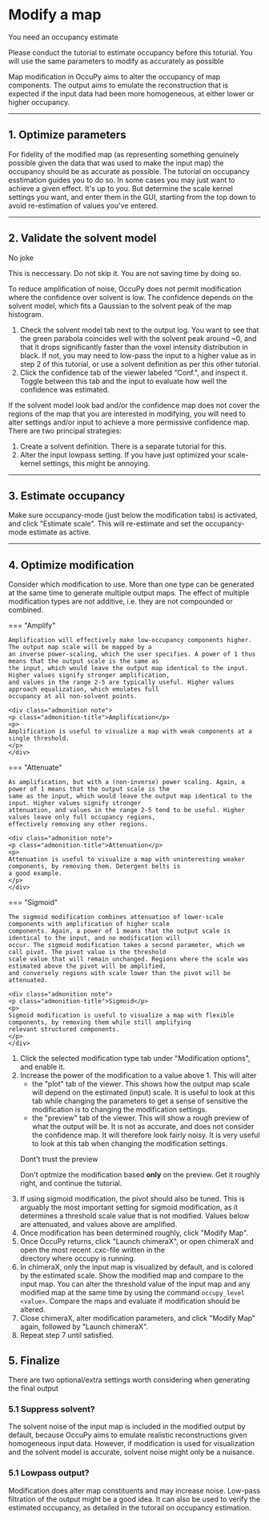 # Modify a map 

<div class="admonition attention">
<p class="admonition-title">You need an occupancy estimate</p>
<p>
Please conduct the tutorial to estimate occupancy before this toturial.
You will use the same parameters to modify as accurately as possible
</p>
</div>

Map modification in OccuPy aims to alter the occupancy of map components. The output aims to emulate the 
reconstruction that is expected if the input data had been more homogeneous, at either lower or higher occupancy.  

---

## 1. Optimize parameters

For fidelity of the modified map (as representing something genuinely possible given the data that was used to make 
the input map) the occupancy should be as accurate as possible. The tutorial on occupancy esstimation guides you to 
do so. In some cases you may just want to achieve a given effect. It's up to you. But determine the scale kernel 
settings you want, and enter them in the GUI, starting from the top down to avoid re-estimation of values you've 
entered. 

---

## 2. Validate the solvent model
<div class="admonition danger">
<p class="admonition-title">No joke</p>
<p>
This is neccessary. Do not skip it. You are not saving time by doing so.
</p>
</div>
To reduce amplification of noise, OccuPy does not permit modification where the confidence over solvent is low. The 
confidence depends on the solvent model, which fits a Gaussian to the solvent peak of the map histogram. 

1. Check the solvent model tab next to the output log. You want to see that the green parabola coincides well with 
   the solvent peak around ~0, and that it drops significantly faster than the voxel intensity distribution in black.
   If not, you may need to low-pass the input to a higher value as in step 2 of this tutorial, or use a solvent 
   definition as per this other tutorial. 
2. Click the confidence tab of the viewer labeled "Conf.", and inspect it. Toggle between this tab and the input to 
   evaluate how well the confidence was estimated.

If the solvent model look bad and/or the confidence map does not cover the regions of the map that you are 
interested in modifying, you will need to alter settings and/or input to achieve a more permissive confidence map. 
There are two principal strategies: 

1. Create a solvent definition. There is a separate tutorial for this. 
2. Alter the input lowpass setting. If you have just optimized your scale-kernel settings, this might be annoying.

---

## 3. Estimate occupancy
Make sure occupancy-mode (just below the modification tabs) is activated, and click "Estimate scale". This will 
re-estimate and set the occupancy-mode estimate as active.

---

## 4. Optimize modification
Consider which modification to use. More than one type can be generated at the same time to generate multiple output 
maps. The effect of multiple modification types are not additive, i.e. they are not compounded or combined.

=== "Amplify"

    Amplification will effectively make low-occupancy components higher. The output map scale will be mapped by a 
    an inverse power-scaling, which the user specifies. A power of 1 thus means that the output scale is the same as 
    the input, which would leave the output map identical to the input. Higher values signify stronger amplification, 
    and values in the range 2-5 are typically useful. Higher values approach equalization, which emulates full 
    occupancy at all non-solvent points.
   
    <div class="admonition note">
    <p class="admonition-title">Amplification</p>
    <p>
    Amplification is useful to visualize a map with weak components at a single threshold. 
    </p>
    </div>

=== "Attenuate"

    As amplification, but with a (non-inverse) power scaling. Again, a power of 1 means that the output scale is the 
    same as the input, which would leave the output map identical to the input. Higher values signify stronger 
    attenuation, and values in the range 2-5 tend to be useful. Higher values leave only full occupancy regions, 
    effectively removing any other regions.
   
    <div class="admonition note">
    <p class="admonition-title">Attenuation</p>
    <p>
    Attenuation is useful to visualize a map with uninteresting weaker components, by removing them. Detergent belts is 
    a good example.
    </p>
    </div>

=== "Sigmoid"

    The sigmoid modification combines attenuation of lower-scale components with amplification of higher scale 
    components. Again, a power of 1 means that the output scale is identical to the input, and no modification will 
    occur. The sigmoid modification takes a second parameter, which we call pivot. The pivot value is the threshold 
    scale value that will remain unchanged. Regions where the scale was estimated above the pivot will be amplified, 
    and conversely regions with scale lower than the pivot will be attenuated. 
   
    <div class="admonition note">
    <p class="admonition-title">Sigmoid</p>
    <p>
    Sigmoid modification is useful to visualize a map with flexible components, by removing them while still amplifying 
    relevant structured components. 
    </p>
    </div>

1. Click the selected modification type tab under "Modification options", and enable it. 
2. Increase the power of the modification to a value above 1. This will alter 
    - the "plot" tab of the viewer. This shows how the output map scale will depend on the estimated (input) scale. 
      It is useful to look at this tab while changing the parameters to get a sense of sensitive the modification is 
      to changing the modification settings.  
    - the "preview" tab of the viewer. This will show a rough preview of what the output will be. It is not as 
     accurate, and does not consider the confidence map. It will therefore look fairly noisy. It is very useful to 
      look at this tab when changing the modification settings. 
    <div class="admonition attention">
    <p class="admonition-title">Dont't trust the preview </p>
    <p>
    Don't optmize the modification based <strong>only</strong> on the preview. Get it roughly right, and continue the 
    tutorial.  
    </p>
3. If using sigmoid modification, the pivot should also be tuned. This is arguably the most important setting for 
   sigmoid modification, as it determines a threshold scale value that is not modified. Values below are attenuated, 
   and values above are amplified. 
4. Once modification has been determined roughly, click "Modify Map".
5. Once OccuPy returns, click "Launch chimeraX", or open chimeraX and open the most recent .cxc-file written in the  
   directory where occupy is running. 
6. In chimeraX, only the input map is visualized by default, and is colored by the estimated scale. Show the 
   modified map and compare to the input map. You can alter the threshold value of the input map and any modified 
   map at the same time by using the command ```occupy_level <value>```. Compare the maps and evaluate if 
   modification should be altered. 
7. Close chimeraX, alter modification parameters, and click "Modify Map" again, followed by "Launch chimeraX". 
8. Repeat step 7 until satisfied. 

## 5. Finalize 
There are two optional/extra settings worth considering when generating the final output 
### 5.1 Suppress solvent? 
The solvent noise of the input map is included in the modified output by default, because OccuPy aims to emulate 
realistic reconstructions given homogeneous input data. However, if modification is used for visualization and the 
solvent model is accurate, solvent noise might only be a nuisance. 
### 5.1 Lowpass output? 
Modification does alter map constituents and may increase noise. Low-pass filtration of the output might be a good 
idea. It can also be used to verify the estimated occupancy, as detailed in the tutorail on occupancy estimation.  
    
